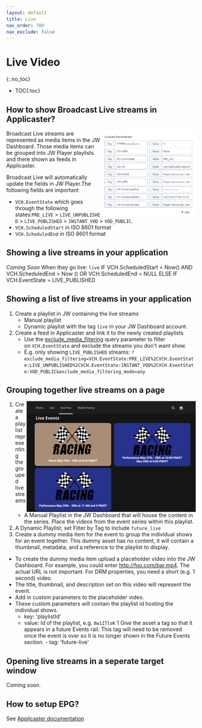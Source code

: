 ```yaml
---
layout: default
title: Live
nav_order: 700
nav_exclude: false
---
```

# Live Video
{:.no_toc}

- TOC{:toc}

## How to show Broadcast Live streams in Applicaster?
<img align="right" src="./img/broadcast-live-stream-parameters.png" width="250">
Broadcast Live streams are represented as media items in the JW Dashboard. Those media items can be grouped into JW Player playlists and there shown as feeds in Applicaster.

Broadcast Live will automatically update the fields in JW Player.The following fields are important
- `VCH.EventState` which goes through the following states:`PRE_LIVE` > `LIVE_UNPUBLISHED` > `LIVE_PUBLISHED` > `INSTANT_VOD` > `VOD_PUBLIC`.
- `VCH.ScheduledStart` in ISO 8601 format
- `VCH.ScheduledEnd` in ISO 8601 format

## Showing a live streams in your application
*Coming Soon*
When they go live: `live`
IF VCH.ScheduledStart < Now() AND VCH.ScheduledEnd > Now ()   OR VCH.ScheduledEnd = NULL
ELSE IF VCH.EventState  =  LIVE_PUBLISHED

## Showing a list of live streams in your application
1. Create a playlist in JW containing the live streams
   - Manual playlist
   - Dynamic playlist with the tag `live` in your JW Dashboard account.
1. Create a feed in Applicaster and link it to the newly created playlists
   - Use the [exclude_media_filtering](https://developer.jwplayer.com/jwplayer/reference/get_v2-playlists-playlist-id) query parameter to filter on `VCH.EventState` and exclude the streams you don't want show. 
   - E.g. only showing `LIVE_PUBLISHED` streams: `?exclude_media_filtering=VCH.EventState:PRE_LIVE%2CVCH.EventState:LIVE_UNPUBLISHED%2CVCH.EventState:INSTANT_VOD%2CVCH.EventState:VOD_PUBLIC&exclude_media_filtering_mode=any`

## Grouping together live streams on a page
<img align="right" src="./img/live-events-grouped.png" width="450">

1. Create a playlist representing the grouped live streams
   - A Manual Playlist in the JW Dashboard that will house the content in the series. Place the videos from the event series within this playlist.
1. A Dynamic Playlist, set Filter by Tag to include `future_live`
1. Create a dummy media item for the event to group the individual shows for an event together. This dummy asset has no content, it will contain a thumbnail, metadata, and a reference to the playlist to display. 
  -  To create the dummy media item  upload a placeholder video into the JW Dashboard. For example, you could enter http://foo.com/bar.mp4. The actual URL is not important. For DRM properties, you need a short (e.g. 1 second) video. 
  -  The title, thumbnail, and description set on this video will represent the event. 
  -  Add in custom parameters to the placeholder video.
  -  These custom parameters will contain the playlist id hosting the individual shows.  
      - key: 'playlistId'
      - value: Id of the playlist, e.g. `0w1ITloK`
  1 Give the asset a tag so that it appears in a future Events rail. This tag will need to be removed once the event is over so it is no longer shown in the Future Events section. 
    -   tag: 'future-live'

## Opening live streams in a seperate target window
Coming soon.

## How to setup EPG?
See [Applicaster documentation](https://applicaster.zendesk.com/hc/en-us/articles/360041871512-Create-an-EPG-like-program-list-with-existing-components-in-QB-Mobile)
